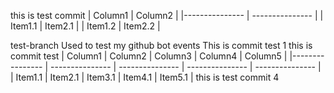 this is test commit | Column1   | Column2    |
|--------------- | --------------- |
| Item1.1   | Item2.1   |
| Item1.2   | Item2.2   |


test-branch
Used to test my github bot events
This is commit test 1
this is commit test | Column1    | Column2    | Column3    | Column4    | Column5    |
|---------------- | --------------- | --------------- | --------------- | --------------- |
| Item1.1    | Item2.1    | Item3.1    | Item4.1    | Item5.1   |
this is test commit 4
